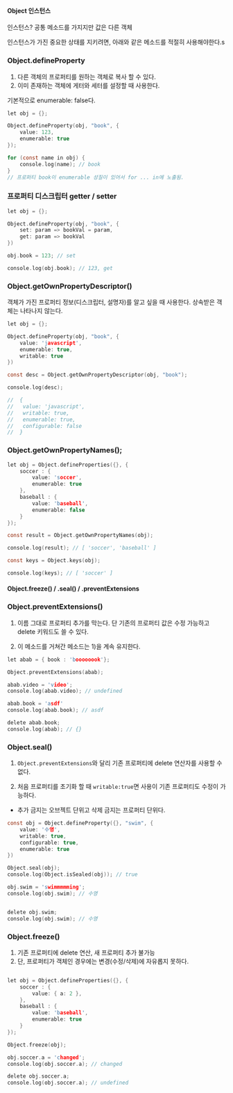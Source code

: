 #### Object 인스턴스
인스턴스? 공통 메소드를 가지지만 값은 다른 객체

인스턴스가 가진 중요한 상태를 지키려면, 아래와 같은 메소드를 적절히 사용해야한다.s

### Object.defineProperty
1) 다른 객체의 프로퍼티를 원하는 객체로 복사 할 수 있다. 
2) 이미 존재하는 객체에 게터와 세터를 설정할 때 사용한다.

기본적으로 enumerable: false다.

```c
let obj = {};

Object.defineProperty(obj, "book", {
    value: 123,
    enumerable: true
});

for (const name in obj) {
    console.log(name); // book
}
// 프로퍼티 book이 enumerable 성질이 있어서 for ... in에 노출됨.
```

### 프로퍼티 디스크립터 getter / setter
```c
let obj = {};

Object.defineProperty(obj, "book", {
    set: param => bookVal = param,
    get: param => bookVal
})

obj.book = 123; // set

console.log(obj.book); // 123, get
```

### Object.getOwnPropertyDescriptor()

객체가 가진 프로퍼티 정보(디스크립터, 설명자)를 알고 싶을 때 사용한다. 상속받은 객체는 나타나지 않는다.

```c
let obj = {};

Object.defineProperty(obj, "book", {
    value: 'javascript',
    enumerable: true,
    writable: true
})

const desc = Object.getOwnPropertyDescriptor(obj, "book");

console.log(desc); 

//  { 
//   value: 'javascript',
//   writable: true,
//   enumerable: true,
//   configurable: false 
//  }
```

### Object.getOwnPropertyNames();

```c
let obj = Object.defineProperties({}, {
    soccer : {
        value: 'soccer',
        enumerable: true
    },
    baseball : {
        value: 'baseball',
        enumerable: false
    }
});

const result = Object.getOwnPropertyNames(obj);

console.log(result); // [ 'soccer', 'baseball' ]

const keys = Object.keys(obj); 

console.log(keys); // [ 'soccer' ]
```

#### Object.freeze() / .seal() / .preventExtensions

### Object.preventExtensions()

1) 이름 그대로 프로퍼티 추가를 막는다. 단 기존의 프로퍼티 값은 수정 가능하고 delete 키워드도 쓸 수 있다.

2) 이 메소드를 거쳐간 메소드는 1)을 계속 유지한다.

```c
let abab = { book : 'boooooook'};

Object.preventExtensions(abab);

abab.video = 'video';
console.log(abab.video); // undefined

abab.book = 'asdf'
console.log(abab.book); // asdf

delete abab.book;
console.log(abab); // {}

```

### Object.seal()

1) `Object.preventExtensions`와 달리 기존 프로퍼티에 delete 연산자를 사용할 수 없다. 

2) 처음 프로퍼티를 초기화 할 때  `writable:true`면 사용이 기존 프로퍼티도 수정이 가능하다.

* 추가 금지는 오브젝트 단위고 삭제 금지는 프로퍼티 단위다.

```c
const obj = Object.defineProperty({}, "swim", {
    value: '수영',
    writable: true,
    configurable: true,
    enumerable: true
})

Object.seal(obj);
console.log(Object.isSealed(obj)); // true

obj.swim = 'swimmmmming';
console.log(obj.swim); // 수영


delete obj.swim;
console.log(obj.swim); // 수영
```

### Object.freeze()

1) 기존 프로퍼티에 delete 연산, 새 프로퍼티 추가 불가능
2) 단, 프로퍼티가 객체인 경우에는 변경(수정/삭제)에 자유롭지 못하다.

```c

let obj = Object.defineProperties({}, {
    soccer : {
        value: { a: 2 },
    },
    baseball : {
        value: 'baseball',
        enumerable: true
    }
});

Object.freeze(obj);

obj.soccer.a = 'changed';
console.log(obj.soccer.a); // changed

delete obj.soccer.a;
console.log(obj.soccer.a); // undefined
```